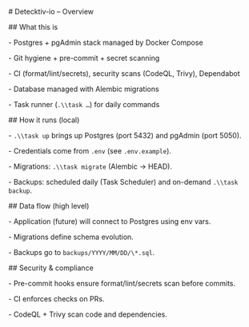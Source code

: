 \# Detecktiv-io – Overview



\## What this is

\- Postgres + pgAdmin stack managed by Docker Compose

\- Git hygiene + pre-commit + secret scanning

\- CI (format/lint/secrets), security scans (CodeQL, Trivy), Dependabot

\- Database managed with Alembic migrations

\- Task runner (`.\\task …`) for daily commands



\## How it runs (local)

\- `.\\task up` brings up Postgres (port 5432) and pgAdmin (port 5050).

\- Credentials come from `.env` (see `.env.example`).

\- Migrations: `.\\task migrate` (Alembic -> HEAD).

\- Backups: scheduled daily (Task Scheduler) and on-demand `.\\task backup`.



\## Data flow (high level)

\- Application (future) will connect to Postgres using env vars.

\- Migrations define schema evolution.

\- Backups go to `backups/YYYY/MM/DD/\*.sql`.



\## Security \& compliance

\- Pre-commit hooks ensure format/lint/secrets scan before commits.

\- CI enforces checks on PRs.

\- CodeQL + Trivy scan code and dependencies.



